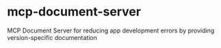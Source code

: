 # mcp-document-server
MCP Document Server for reducing app development errors by providing version-specific documentation
